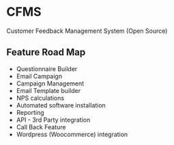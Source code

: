 # CFMS
Customer Feedback Management System (Open Source)

## Feature Road Map

* Questionnaire Builder
* Email Campaign
* Campaign Management
* Email Template builder
* NPS calculations
* Automated software installation
* Reporting
* API - 3rd Party integration
* Call Back Feature
* Wordpress (Woocommerce) integration